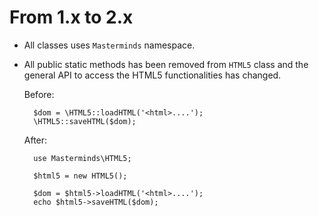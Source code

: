 From 1.x to 2.x
=================

- All classes uses `Masterminds` namespace.
- All public static methods has been removed from `HTML5` class and the general API to access the HTML5 functionalities has changed. 

    Before:
    
        $dom = \HTML5::loadHTML('<html>....');
        \HTML5::saveHTML($dom);
        
    After:

        use Masterminds\HTML5;
        
        $html5 = new HTML5();
        
        $dom = $html5->loadHTML('<html>....');
        echo $html5->saveHTML($dom);


